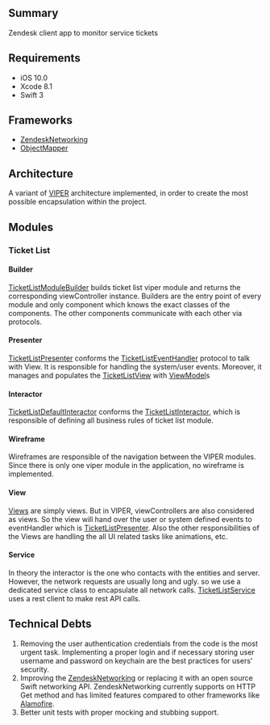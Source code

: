 ## Summary

Zendesk client app to monitor service tickets

## Requirements

- iOS 10.0
- Xcode 8.1
- Swift 3

## Frameworks

- [ZendeskNetworking](https://github.com/ismailbozkurt77/ZendeskNetworking)
- [ObjectMapper](https://github.com/Hearst-DD/ObjectMapper)


## Architecture 

A variant of [VIPER](https://www.objc.io/issues/13-architecture/viper/) architecture implemented, in order to create the most possible encapsulation within the project.

## Modules

### Ticket List
#### Builder
[TicketListModuleBuilder](https://github.com/ismailbozkurt77/ZendeskClient/blob/master/ZendeskExercise/Modules/TicketList/TicketListModuleBuilder.swift) builds ticket list viper module and returns the corresponding viewController instance. Builders are the entry point of every module and only component which knows the exact classes of the components. The other components communicate with each other via protocols.
#### Presenter
[TicketListPresenter](https://github.com/ismailbozkurt77/ZendeskClient/blob/master/ZendeskExercise/Modules/TicketList/Presenter/TicketListPresenter.swift) conforms the [TicketListEventHandler](https://github.com/ismailbozkurt77/ZendeskClient/blob/master/ZendeskExercise/Modules/TicketList/Presenter/TicketListEventHandler.swift) protocol to talk with View. It is responsible for handling the system/user events. Moreover, it manages and populates the [TicketListView](https://github.com/ismailbozkurt77/ZendeskClient/blob/master/ZendeskExercise/Modules/TicketList/View/TicketListView.swift) with [ViewModel](https://github.com/ismailbozkurt77/ZendeskClient/blob/master/ZendeskExercise/Modules/TicketList/View/TicketViewModel.swift)s
#### Interactor
[TicketListDefaultInteractor](https://github.com/ismailbozkurt77/ZendeskClient/blob/master/ZendeskExercise/Modules/TicketList/Interactor/TicketListDefaultInteractor.swift) conforms the [TicketListInteractor](https://github.com/ismailbozkurt77/ZendeskClient/blob/master/ZendeskExercise/Modules/TicketList/Interactor/TicketListInteractor.swift), which is responsible of defining all business rules of ticket list module.
#### Wireframe
Wireframes are responsible of the navigation between the VIPER modules. Since there is only one viper module in the application, no wireframe is implemented.
#### View
[Views](https://github.com/ismailbozkurt77/ZendeskClient/tree/master/ZendeskExercise/Modules/TicketList/View) are simply views. But in VIPER, viewControllers are also considered as views. So the view will hand over the user or system defined events to eventHandler which is [TicketListPresenter](https://github.com/ismailbozkurt77/ZendeskClient/blob/master/ZendeskExercise/Modules/TicketList/Presenter/TicketListPresenter.swift). Also the other responsibilities of the Views are handling the all UI related tasks like animations, etc.
#### Service
In theory the interactor is the one who contacts with the entities and server. However, the network requests are usually long and ugly. so we use a dedicated service class to encapsulate all network calls. [TicketListService](https://github.com/ismailbozkurt77/ZendeskClient/tree/master/ZendeskExercise/Services/Ticket) uses a rest client to make rest API calls.

## Technical Debts
1.	Removing the user authentication credentials from the code is the most urgent task. Implementing a proper login and if necessary storing user username and password on keychain are the best practices for users' security.
1.	Improving the [ZendeskNetworking](https://github.com/ismailbozkurt77/ZendeskNetworking) or replacing it with an open source Swift networking API. ZendeskNetworking currently supports on HTTP Get method and has limited features compared to other frameworks like [Alamofire](https://github.com/Alamofire/Alamofire).
1. Better unit tests with proper mocking and stubbing support.

